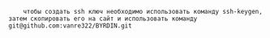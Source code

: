         чтобы создать ssh ключ необходимо использовать команду ssh-keygen, затем скопировать его на сайт и использовать команду git@github.com:vanre322/BYRDIN.git     
